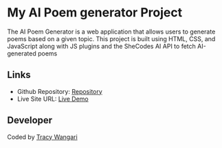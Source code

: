 # My AI Poem generator Project 

The AI Poem Generator is a web application that allows users to generate poems based on a given topic. This project is built using HTML, CSS, and JavaScript along with JS plugins and the SheCodes AI API to fetch AI-generated poems

## Links 

- Github Repository: [Repository](https://github.com/26TracyNjoroge/SheCodes/tree/main/ai-poem-generator)
- Live Site URL: [Live Demo](https://she-codes-dun.vercel.app/)

## Developer 

Coded by [Tracy Wangari](https://github.com/26TracyNjoroge)